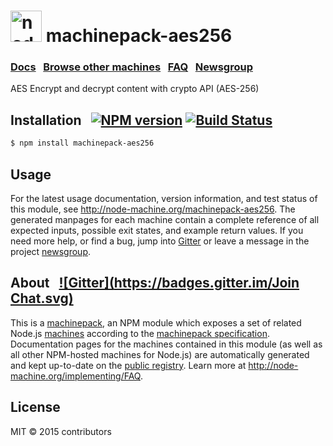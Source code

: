 
<h1>
  <a href="http://node-machine.org" title="Node-Machine public registry"><img alt="node-machine logo" title="Node-Machine Project" src="http://node-machine.org/images/machine-anthropomorph-for-white-bg.png" width="50" /></a>
  machinepack-aes256
</h1>

### [Docs](http://node-machine.org/machinepack-aes256) &nbsp; [Browse other machines](http://node-machine.org/machinepacks) &nbsp;  [FAQ](http://node-machine.org/implementing/FAQ)  &nbsp;  [Newsgroup](https://groups.google.com/forum/?hl=en#!forum/node-machine)

AES Encrypt and decrypt content with crypto API (AES-256)


## Installation &nbsp; [![NPM version](https://badge.fury.io/js/machinepack-aes256.svg)](http://badge.fury.io/js/machinepack-aes256) [![Build Status](https://travis-ci.org/wi2/machinepack-aes256.png?branch=master)](https://travis-ci.org/wi2/machinepack-aes256)

```sh
$ npm install machinepack-aes256
```

## Usage

For the latest usage documentation, version information, and test status of this module, see <a href="http://node-machine.org/machinepack-aes256" title="Encrypt and decrypt content with crypto API (AES-256) (for node.js)">http://node-machine.org/machinepack-aes256</a>.  The generated manpages for each machine contain a complete reference of all expected inputs, possible exit states, and example return values.  If you need more help, or find a bug, jump into [Gitter](https://gitter.im/node-machine/general) or leave a message in the project [newsgroup](https://groups.google.com/forum/?hl=en#!forum/node-machine).

## About  &nbsp; [![Gitter](https://badges.gitter.im/Join Chat.svg)](https://gitter.im/node-machine/general?utm_source=badge&utm_medium=badge&utm_campaign=pr-badge&utm_content=badge)

This is a [machinepack](http://node-machine.org/machinepacks), an NPM module which exposes a set of related Node.js [machines](http://node-machine.org/spec/machine) according to the [machinepack specification](http://node-machine.org/spec/machinepack).
Documentation pages for the machines contained in this module (as well as all other NPM-hosted machines for Node.js) are automatically generated and kept up-to-date on the <a href="http://node-machine.org" title="Public machine registry for Node.js">public registry</a>.
Learn more at <a href="http://node-machine.org/implementing/FAQ" title="Machine Project FAQ (for implementors)">http://node-machine.org/implementing/FAQ</a>.

## License

MIT &copy; 2015 contributors

